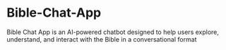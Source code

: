 # Bible-Chat-App
Bible Chat App is an AI-powered chatbot designed to help users explore, understand, and interact with the Bible in a conversational format
